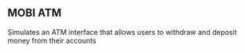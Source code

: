 ## MOBI ATM  
Simulates an ATM interface that allows users to withdraw and deposit money from their accounts
